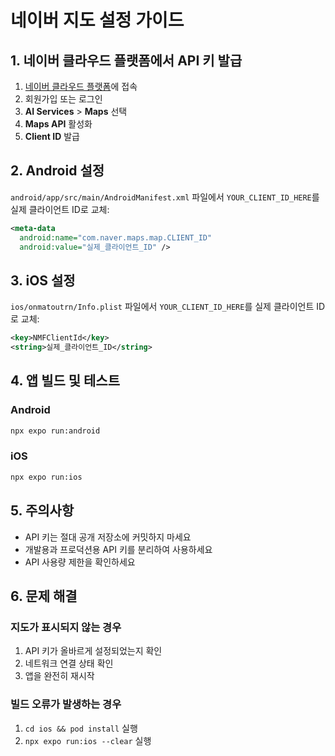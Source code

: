 # 네이버 지도 설정 가이드

## 1. 네이버 클라우드 플랫폼에서 API 키 발급

1. [네이버 클라우드 플랫폼](https://www.ncloud.com/)에 접속
2. 회원가입 또는 로그인
3. **AI Services** > **Maps** 선택
4. **Maps API** 활성화
5. **Client ID** 발급

## 2. Android 설정

`android/app/src/main/AndroidManifest.xml` 파일에서 `YOUR_CLIENT_ID_HERE`를 실제 클라이언트 ID로 교체:

```xml
<meta-data
  android:name="com.naver.maps.map.CLIENT_ID"
  android:value="실제_클라이언트_ID" />
```

## 3. iOS 설정

`ios/onmatoutrn/Info.plist` 파일에서 `YOUR_CLIENT_ID_HERE`를 실제 클라이언트 ID로 교체:

```xml
<key>NMFClientId</key>
<string>실제_클라이언트_ID</string>
```

## 4. 앱 빌드 및 테스트

### Android

```bash
npx expo run:android
```

### iOS

```bash
npx expo run:ios
```

## 5. 주의사항

- API 키는 절대 공개 저장소에 커밋하지 마세요
- 개발용과 프로덕션용 API 키를 분리하여 사용하세요
- API 사용량 제한을 확인하세요

## 6. 문제 해결

### 지도가 표시되지 않는 경우

1. API 키가 올바르게 설정되었는지 확인
2. 네트워크 연결 상태 확인
3. 앱을 완전히 재시작

### 빌드 오류가 발생하는 경우

1. `cd ios && pod install` 실행
2. `npx expo run:ios --clear` 실행

